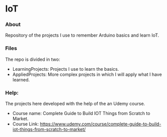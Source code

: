 # IoT

### About
Repository of the projects I use to remember Arduino basics and learn IoT.

### Files
The repo is divided in two:
- LearningProjects: Projects I use to learn the basics.
- AppliedProjects: More complex projects in which I will apply what I have learned.

### Help:
The projects here developed with the help of the an Udemy course.
- Course name: Complete Guide to Build IOT Things from Scratch to Market.
- Course Link: https://www.udemy.com/course/complete-guide-to-build-iot-things-from-scratch-to-market/